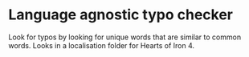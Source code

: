 # Language agnostic typo checker
Look for typos by looking for unique words that are similar to common words. Looks in a localisation folder for Hearts of Iron 4.
